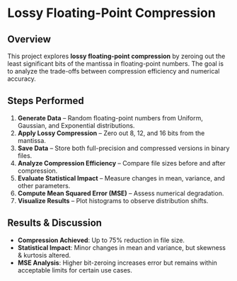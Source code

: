 
# Lossy Floating-Point Compression

##  Overview
This project explores **lossy floating-point compression** by zeroing out the least significant bits of the mantissa in floating-point numbers. The goal is to analyze the trade-offs between compression efficiency and numerical accuracy.

##  Steps Performed
1. **Generate Data** – Random floating-point numbers from Uniform, Gaussian, and Exponential distributions.
2. **Apply Lossy Compression** – Zero out 8, 12, and 16 bits from the mantissa.
3. **Save Data** – Store both full-precision and compressed versions in binary files.
4. **Analyze Compression Efficiency** – Compare file sizes before and after compression.
5. **Evaluate Statistical Impact** – Measure changes in mean, variance, and other parameters.
6. **Compute Mean Squared Error (MSE)** – Assess numerical degradation.
7. **Visualize Results** – Plot histograms to observe distribution shifts.




##  Results & Discussion
- **Compression Achieved**: Up to 75% reduction in file size.
- **Statistical Impact**: Minor changes in mean and variance, but skewness & kurtosis altered.
- **MSE Analysis**: Higher bit-zeroing increases error but remains within acceptable limits for certain use cases.
